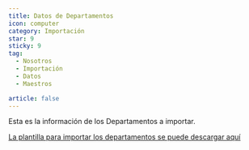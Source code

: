 ```yaml
---
title: Datos de Departamentos
icon: computer
category: Importación
star: 9
sticky: 9
tag:
  - Nosotros
  - Importación
  - Datos
  - Maestros

article: false
---
```


Esta es la información de los Departamentos a importar.

[La plantilla para importar los departamentos se puede descargar aquí](/assets/files/Departamentos.xlsx)

